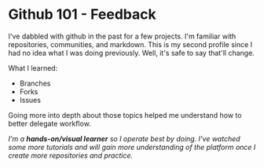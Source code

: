 # Github 101 - Feedback

I've dabbled with github in the past for a few projects. I'm familiar with repositories, communities, and markdown. This is my second profile since I had no idea what I was doing previously. Well, it's safe to say that'll change. 

What I learned:
* Branches
* Forks
* Issues 

Going more into depth about those topics helped me understand how to better delegate workflow.

_I'm a **hands-on/visual learner** so I operate best by doing. I've watched some more tutorials and will gain more understanding of the platform once I create more repositories and practice._

